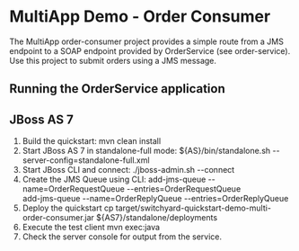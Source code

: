 # MultiApp Demo - Order Consumer

The MultiApp order-consumer project provides a simple route from a JMS endpoint to a SOAP endpoint provided by OrderService (see order-service).  Use this project to submit orders using a JMS message.

## Running the OrderService application

JBoss AS 7
----------
1. Build the quickstart:
    mvn clean install
2. Start JBoss AS 7 in standalone-full mode:
    ${AS}/bin/standalone.sh --server-config=standalone-full.xml
3. Start JBoss CLI and connect: 
    ./jboss-admin.sh --connect
4. Create the JMS Queue using CLI:
    add-jms-queue --name=OrderRequestQueue --entries=OrderRequestQueue  
    add-jms-queue --name=OrderReplyQueue --entries=OrderReplyQueue                                                         
5. Deploy the quickstart
    cp target/switchyard-quickstart-demo-multi-order-consumer.jar ${AS7}/standalone/deployments
6. Execute the test client
    mvn exec:java
7. Check the server console for output from the service.

